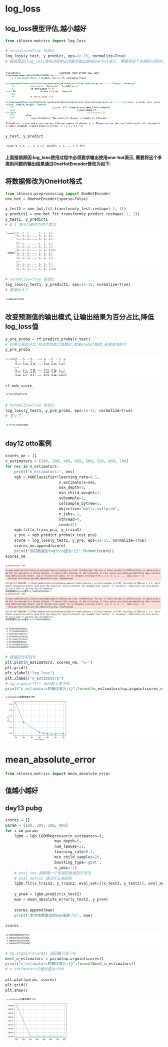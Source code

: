 # log_loss



## log_loss模型评估,越小越好

```python
from sklearn.metrics import log_loss
```

```python
# normalize=True 标准化
log_loss(y_test, y_predict, eps=1e-15, normalize=True)
# 报错原因:log_loss使用过程中必须要求输出使用one-hot表示, 需要将这个多类别问题的输出结果通过OneHotEncoder修改为如下:
```

![image-20210621221223616](108_模型评估.assets/image-20210621221223616.png)

```python
y_test, y_predict
```

![image-20210621221237952](108_模型评估.assets/image-20210621221237952.png)

**上面报错原因:log_loss使用过程中必须要求输出使用one-hot表示, 需要将这个多类别问题的输出结果通过OneHotEncoder修改为如下:**

## 将数据修改为OneHot格式

```python
from sklearn.preprocessing import OneHotEncoder
one_hot = OneHotEncoder(sparse=False)
```

```python
y_test1 = one_hot.fit_transform(y_test.reshape(-1, 1))
y_predict1 = one_hot.fit_transform(y_predict.reshape(-1, 1))
y_test1, y_predict1
# 0 1 表示为是否为这个类型
```

![image-20210621221317894](108_模型评估.assets/image-20210621221317894.png)

```python
# normalize=True 标准化
log_loss(y_test1, y_predict1, eps=1e-15, normalize=True)
# 数据太大了
```

![image-20210621221331718](108_模型评估.assets/image-20210621221331718.png)

## 改变预测值的输出模式,让输出结果为百分占比,降低log_loss值

```python
y_pre_proba = rf.predict_proba(x_test)
# 结果全是百分比,并且类型是二维数组,就是onehot模式,直接使用即可
y_pre_proba
```

![image-20210621221350830](108_模型评估.assets/image-20210621221350830.png)

```python
rf.oob_score_
```

![image-20210621221409280](108_模型评估.assets/image-20210621221409280.png)

```python
# normalize=True 标准化
log_loss(y_test1, y_pre_proba, eps=1e-15, normalize=True)
# 变小了,
```

![image-20210621221426944](108_模型评估.assets/image-20210621221426944.png)



## day12 otto案例

```python
scores_ne = []
n_estimators = [100, 200, 400, 450, 500, 550, 600, 700]
for nes in n_estimators:
    print("n_estimators:", nes)
    xgb = XGBClassifier(learning_rate=0.1, 
                        n_estimators=nes,
                        max_depth=3, 
                        min_child_weight=1,
                        subsample=1,
                        colsample_bytree=1,
                        objective="multi:softprob", 
                        n_jobs=-1, 
                        nthread=4, 
                        seed=42)
    xgb.fit(x_train_pca, y_train1)
    y_pre = xgb.predict_proba(x_test_pca)
    score = log_loss(y_test1, y_pre, eps=1e-15, normalize=True)
    scores_ne.append(score)
    print("测试数据的logloss值为:{}".format(score))
scores_ne
```

![image-20210701144158958](108_模型评估.assets/image-20210701144158958.png)

![image-20210701144218345](108_模型评估.assets/image-20210701144218345.png)

```python
# 数据变化可视化
plt.plot(n_estimators, scores_ne, "o-")
plt.grid()
plt.ylabel("log_loss")
plt.xlabel("n_estimators")
# np.argmin(???) 返回最小值下标
print("n_estimators的最优值为:{}".format(n_estimators[np.argmin(scores_ne)]))
```

![image-20210701144249202](108_模型评估.assets/image-20210701144249202.png)





# mean_absolute_error

```python
from sklearn.metrics import mean_absolute_error
```

## 值越小越好

## day13 pubg

```python
scores = []
param = [100, 300, 500, 800]
for i in param:
    lgbm = lgb.LGBMRegressor(n_estimators=i,
                      max_depth=5,
                      num_leaves=31, 
                      learning_rate=0.1, 
                      min_child_samples=20, 
                      boosting_type='gbdt', 
                      n_jobs=-1)
    # eval_set 按照哪一个来返回数据进行测试
    # eval_metric 通过什么来回测
    lgbm.fit(x_train2, y_train2, eval_set=[(x_test2, y_test2)], eval_metric='l1', early_stopping_rounds=5)
    
    y_pre4 = lgbm.predict(x_test2)
    mae = mean_absolute_error(y_test2, y_pre4)

    scores.append(mae)
    print('本次结果输出的mae值是:\n', mae)
    
scores
```

![image-20210701145517129](108_模型评估.assets/image-20210701145517129.png)

```python
# np.argmin(scores) 返回最小值下标
best_n_estimators = param[np.argmin(scores)]
print("n_estimators的最优值为:{}".format(best_n_estimators))
# n_estimators的最优值为:300

plt.plot(param, scores)
plt.grid()
plt.show()
```

![image-20210701145542919](108_模型评估.assets/image-20210701145542919.png)
